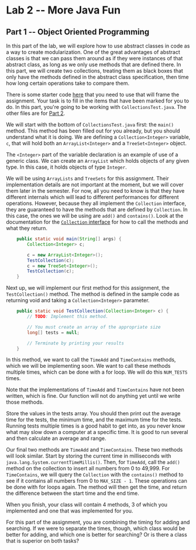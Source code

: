 # Lab 2 -- More Java Fun
## Part 1 -- Object Oriented Programming

In this part of the lab, we will explore how to use abstract classes in code
as a way to create modularization.  One of the great advantages of abstract
classes is that we can pass them around as if they were instances of that
abstract class, as long as we only use methods that are defined there.  In
this part, we will create two collections, treating them as black boxes that
only have the methods defined in the abstract class specification, then time
how long certain operations take to compare them.

There is some starter code [here](Lab2.zip) that you need to use that will
frame the assignment.  Your task is to fill in the items that have been marked
for you to do. In this part, you're going to be working with
`CollectionsTest.java`. The other files are for [Part 2](part2.html).

We will start with the bottom of `CollectionsTest.java` first: the `main()`
method.  This method has been filled out for you already, but you should
understand what it is doing.  We are defining a `Collection<Integer>`
variable, `c`, that will hold both an `ArrayList<Integer>` and a
`TreeSet<Integer>` object.

The `<Integer>` part of the variable declaration is an example of use of a
generic class.  We can create an `ArrayList` which holds objects of any given
type. In this case, it holds objects of type `Integer`.

We will be using `ArrayLists` and `TreeSets` for this assignment.  Their
implementation details are not important at the moment, but we will cover them
later in the semester.  For now, all you need to know is that they have
different internals which will lead to different performances for different
operations.  However, because they all implement the `Collection` interface,
they are guaranteed to have the methods that are defined by `Collection`. In
this case, the ones we will be using are `add()` and `contains()`.  Look at
the documentation for the [`Collection`
interface](https://docs.oracle.com/en/java/javase/11/docs/api/java.base/java/util/Collection.html)
for how to call the methods and what they return.  

```java
    public static void main(String[] args) {
        Collection<Integer> c;

        c = new ArrayList<Integer>();
        TestCollection(c);
        c = new TreeSet<Integer>();
        TestCollection(c);
    }
```

Next up, we will implement our first method for this assignment, the
`TestCollection()` method.  The method is defined in the sample code as
returning void and taking a `Collection<Integer>` parameter.

```java
    public static void TestCollection(Collection<Integer> c) {
        // TODO: Implement this method.

        // You must create an array of the appropriate size
        long[] tests = null;

        // Terminate by printing your results
    }
```

In this method, we want to call the `TimeAdd` and `TimeContains` methods, which
we will be implementing soon.  We want to call these methods multiple times,
which can be done with a for loop.  We will do this `NUM_TESTS` times.  

Note that the implementations of `TimeAdd` and `TimeContains` have not been
written, which is fine.  Our function will not do anything yet until we write
those  methods.

Store the values in the tests array.  You should then print out the average time
for the tests, the minimum time, and the maximum time for the tests.  Running
tests multiple times is a good habit to get into, as you never know what may
slow down a computer at a specific time.  It is good to run several and then
calculate an average and range.

Our final two methods are `TimeAdd` and `TimeContains`. These two methods will
look similar.  Start by storing the current time in milliseconds with
`java.lang.System.currentTimeMillis()`.  Then, for `TimeAdd`, call the `add()`
method on the collection to insert all numbers from 0 to 49,999.  For
`TimeContains`, we will query the `Collection` with the `contains()` method to
see if it contains all numbers from 0 to `MAX_SIZE - 1`.  These operations can
be done with for loops again.   The method will then get the time, and return
the difference between the start time and the end time.

When you finish, your class will contain 4 methods, 3 of which you implemented
and one that was implemented for you.

For this part of the assignment, you are combining the timing for adding and
searching.  If we were to separate the times, though, which class would be
better for adding, and which one is better for searching?  Or is there a class
that is superior on both tasks?
